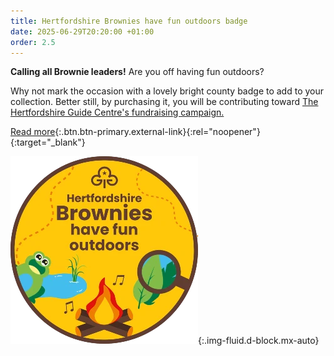 ```yaml
---
title: Hertfordshire Brownies have fun outdoors badge
date: 2025-06-29T20:20:00 +01:00
order: 2.5
---
```

**Calling all Brownie leaders!** Are you off having fun outdoors?

Why not mark the occasion with a lovely bright county badge to add to your collection. Better still, by purchasing it, you will be contributing toward [The Hertfordshire Guide Centre's fundraising campaign.](/about-us/county-centre/fundraising/)

[Read more](https://forms.office.com/pages/responsepage.aspx?id=3yob_CzTykeMNWNnWM6Owcg2wzmjm45Mliv78_mHDTZUNDdBWkZRUEdTV0tGM1ZEUkVNNFhQUk44Uy4u&fbclid=IwQ0xDSwK_gL5leHRuA2FlbQIxMQABHmfmKhcex3KOi9nemKQvE_XUmhy5lwHgtWSe0b2bMMLThpVijtUGnmBoIEAR_aem_AhaIBAbcGh710A9ifUI6bw&route=shorturl){:.btn.btn-primary.external-link}{:rel="noopener"}{:target="_blank"}

![Brownies have fun badge](/assets/images/2025/08/herts-brownie-badge.webp){:.img-fluid.d-block.mx-auto}
